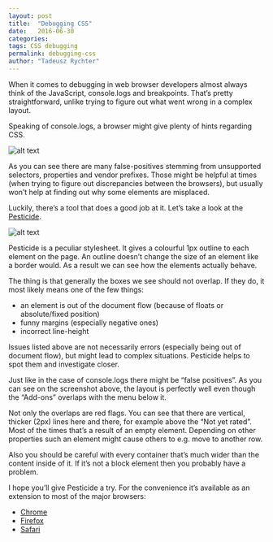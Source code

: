 ```yaml
---
layout: post
title:  "Debugging CSS"
date:   2016-06-30
categories:
tags: CSS debugging
permalink: debugging-css
author: "Tadeusz Rychter"
---
```

When it comes to debugging in web browser developers almost always think of the JavaScript, console.logs and breakpoints. That’s pretty straightforward, unlike trying to figure out what went wrong in a complex layout.
<!-- more -->

Speaking of console.logs, a browser might give plenty of hints regarding CSS.

![alt text](http://blog.fullystacked.it/images/console-css.png "CSS warnings and errors in browser's console")

As you can see there are many false-positives stemming from unsupported selectors, properties and vendor prefixes. Those might be helpful at times (when trying to figure out discrepancies between the browsers), but usually won’t help at finding out why some elements are misplaced.

Luckily, there’s a tool that does a good job at it. Let’s take a look at the [Pesticide](http://pesticide.io/).

![alt text](http://blog.fullystacked.it/images/pesticide.png "An example of using Pesticide")

Pesticide is a peculiar stylesheet. It gives a colourful 1px outline to each element on the page. An outline doesn’t change the size of an element like a border would. As a result we can see how the elements actually behave.

The thing is that generally the boxes we see should not overlap. If they do, it most likely means one of the few things: 

* an element is out of the document flow (because of floats or absolute/fixed position) 
* funny margins (especially negative ones) 
* incorrect line-height 

Issues listed above are not necessarily errors (especially being out of document flow), but might lead to complex situations. Pesticide helps to spot them and investigate closer.

Just like in the case of console.logs there might be “false positives”. As you can see on the screenshot above, the layout is perfectly well even though the “Add-ons” overlaps with the menu below it.

Not only the overlaps are red flags. You can see that there are vertical, thicker (2px) lines here and there, for example above the “Not yet rated”. Most of the times that’s a result of an empty element. Depending on other properties such an element might cause others to e.g. move to another row.

Also you should be careful with every container that’s much wider than the content inside of it. If it’s not a block element then you probably have a problem. 

I hope you’ll give Pesticide a try. For the convenience it’s available as an extension to most of the major browsers:

* [Chrome](https://chrome.google.com/webstore/detail/pesticide-for-chrome/bblbgcheenepgnnajgfpiicnbbdmmooh?hl=en-US)   
* [Firefox](https://addons.mozilla.org/pl/firefox/addon/pesticide/)   
* [Safari](https://extensions.apple.com/details/?id=com.paulmolluzzo.safari.pesticideforsafari-62EHEH25U5) 
